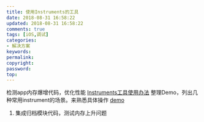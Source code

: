 ```yaml
---
title: 使用Instruments的工具
date: 2018-08-31 16:58:22
updated: 2018-08-31 16:58:22
comments: true
tags: [iOS,调试]
categories:
- 解决方案
keywords: 
permalink: 
copyright: 
password: 
top:   
---
```

检测app内存爆增代码，优化性能
[Instruments工具使用办法](https://www.jianshu.com/p/d0e149332380)
整理Demo，列出几种常用instrument的场景。来熟悉具体操作
[demo](https://gitee.com/leiming97/MemoryProblems-master.git)
1. 集成归档模块代码，测试内存上升问题
